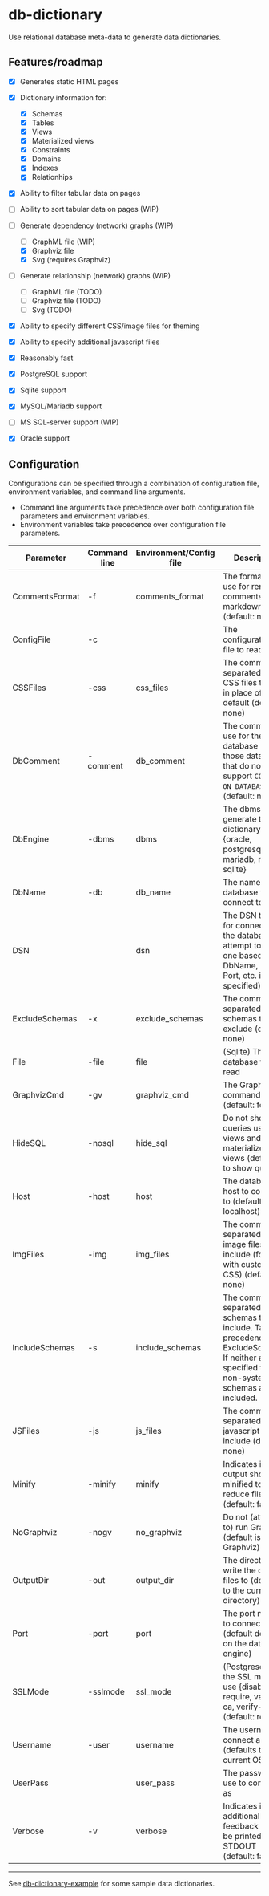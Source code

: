 # db-dictionary

Use relational database meta-data to generate data dictionaries.

## Features/roadmap

 - [x] Generates static HTML pages

 - [x] Dictionary information for:

    - [x] Schemas
    - [x] Tables
    - [x] Views
    - [x] Materialized views
    - [x] Constraints
    - [x] Domains
    - [x] Indexes
    - [x] Relationhips

 - [x] Ability to filter tabular data on pages

 - [ ] Ability to sort tabular data on pages (WIP)

 - [ ] Generate dependency (network) graphs (WIP)

    - [ ] GraphML file (WIP)
    - [x] Graphviz file
    - [x] Svg (requires Graphviz)

 - [ ] Generate relationship (network) graphs (WIP)

    - [ ] GraphML file (TODO)
    - [ ] Graphviz file (TODO)
    - [ ] Svg (TODO)

 - [x] Ability to specify different CSS/image files for theming

 - [x] Ability to specify additional javascript files

 - [x] Reasonably fast

 - [x] PostgreSQL support

 - [x] Sqlite support

 - [x] MySQL/Mariadb support

 - [ ] MS SQL-server support (WIP)

 - [x] Oracle support

## Configuration

Configurations can be specified through a combination of configuration file, environment variables, and command line arguments.

 * Command line arguments take precedence over both configuration file parameters and environment variables.
 * Environment variables take precedence over configuration file parameters.

| Parameter      | Command line | Environment/Config file | Description |
| -------------- | ------------ | ----------------------- | ----------- |
| CommentsFormat | -f           | comments_format         | The formatter to use for rendering comments {none, markdown} (default: none) |
| ConfigFile     | -c           |                         | The configurations file to read, if any |
| CSSFiles       | -css         | css_files               | The comma-separated list of CSS files to use in place of the default (default: none) |
| DbComment      | -comment     | db_comment              | The comment to use for the database (for those databases that do not support ```COMMENT ON DATABASE ...```) (default: none) |
| DbEngine       | -dbms        | dbms                    | The dbms to generate the dictionary for {oracle, postgresql, mariadb, mysql, sqlite} |
| DbName         | -db          | db_name                 | The name of the database to connect to |
| DSN            |              | dsn                     | The DSN to use for connecting to the database (will attempt to create one based on DbName, Host, Port, etc. if not specified) |
| ExcludeSchemas | -x           | exclude_schemas         | The comma-separated list of schemas to exclude (default: none) |
| File           | -file        | file                    | (Sqlite) The database file to read |
| GraphvizCmd    | -gv          | graphviz_cmd            | The Graphviz command to run (default: fdp) |
| HideSQL        | -nosql       | hide_sql                | Do not show the queries used for views and materialized views (default is to show queries) |
| Host           | -host        | host                    | The database host to connect to (default: localhost) |
| ImgFiles       | -img         | img_files               | The comma-separated list of image files to include (for use with custom CSS) (default: none) |
| IncludeSchemas | -s           | include_schemas         | The comma-separated list of schemas to include. Takes precedence over ExcludeSchemas. If neither are specified than all non-system schemas are included. |
| JSFiles        | -js          | js_files                | The comma-separated list of javascript files to include (default: none) |
| Minify         | -minify      | minify                  | Indicates if the output should be minified to reduce files size (default: false) |
| NoGraphviz     | -nogv        | no_graphviz             | Do not (attempt to) run Graphviz  (default is to run Graphviz) |
| OutputDir      | -out         | output_dir              | The directory to write the output files to (defaults to the current directory) |
| Port           | -port        | port                    | The port number to connect to (default depends on the database engine) |
| SSLMode        | -sslmode     | ssl_mode                | (Postgresql) Set the SSL mode to use {disable, require, verify-ca, verify-full} (default: require) |
| Username       | -user        | username                | The username to connect as (defaults to the current OS user) |
| UserPass       |              | user_pass               | The password to use to connect as |
| Verbose        | -v           | verbose                 | Indicates if additional feedback should be printed to STDOUT (default: false) |

----

See [db-dictionary-example](https://github.com/gsiems/db-dictionary-example) for some sample data dictionaries.
